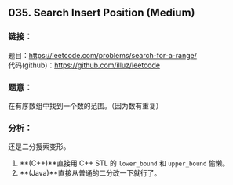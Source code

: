 ## 035. Search Insert Position (Medium)

### **链接**：
题目：https://leetcode.com/problems/search-for-a-range/  
代码(github)：https://github.com/illuz/leetcode

### **题意**：
在有序数组中找到一个数的范围。（因为数有重复）

### **分析**：
还是二分搜索变形。  

1. **(C++)**直接用 C++ STL 的 `lower_bound` 和 `upper_bound` 偷懒。
2. **(Java)**直接从普通的二分改一下就行了。
